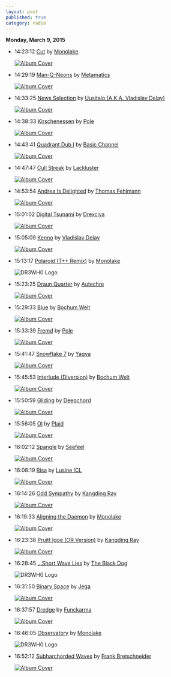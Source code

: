 ```yaml
---
layout: post
published: true
category: radio
---
```


**Monday, March  9, 2015**

*   14:23:12  [Cut](http://goo.gl/lfCxrZ) by [Monolake](http://www.last.fm/music/Monolake)

    [![Album Cover](http://userserve-ak.last.fm/serve/174s/54650015.jpg)](http://www.last.fm/music/Monolake/Cinemascope "Cinemascope")

*   14:29:19  [Man-Q-Neons](http://goo.gl/Kg0uSD) by [Metamatics](http://www.last.fm/music/Metamatics)

    [![Album Cover](http://userserve-ak.last.fm/serve/174s/75375372.jpg)](http://www.last.fm/music/Metamatics/Mind+Mushing+Git "Mind Mushing Git")

*   14:33:25  [News Selection](http://goo.gl/AhxdFX) by [Uusitalo (A.K.A. Vladislav Delay)](http://www.last.fm/music/Uusitalo+(A.K.A.+Vladislav+Delay))

    [![Album Cover](http://cdn.7static.com/static/img/sleeveart/00/001/982/0000198293_350.jpg)](http://www.last.fm/music/Uusitalo+\(A.K.A.+Vladislav+Delay\)/Vapaa+Muurari+Live "Vapaa Muurari Live")

*   14:38:33  [Kirschenessen](http://goo.gl/lekIbx) by [Pole](http://www.last.fm/music/Pole)

    [![Album Cover](http://userserve-ak.last.fm/serve/174s/77609260.png)](http://www.last.fm/music/Pole/1 "1")

*   14:43:41  [Quadrant Dub I](http://goo.gl/OHvC1k) by [Basic Channel](http://www.last.fm/music/Basic+Channel)

    [![Album Cover](http://userserve-ak.last.fm/serve/174s/46904037.jpg)](http://www.last.fm/music/Deadbeat/Radio+Rothko "Radio Rothko")

*   14:47:47  [Cull Streak](http://goo.gl/DmQbwW) by [Lackluster](http://www.last.fm/music/Lackluster)

    [![Album Cover](http://userserve-ak.last.fm/serve/174s/100979343.png)](http://www.last.fm/music/Lackluster/Container "Container")

*   14:53:54  [Andrea Is Delighted](http://goo.gl/WHuQkb) by [Thomas Fehlmann](http://www.last.fm/music/Thomas+Fehlmann)

    [![Album Cover](http://userserve-ak.last.fm/serve/174s/97273771.jpg)](http://www.last.fm/music/Thomas+Fehlmann/Lowflow "Lowflow")

*   15:01:02  [Digital Tsunami](http://goo.gl/UD1bKb) by [Drexciya](http://www.last.fm/music/Drexciya)

    [![Album Cover](http://userserve-ak.last.fm/serve/174s/94573887.png)](http://www.last.fm/music/Drexciya/Harnessed+the+Storm "Harnessed the Storm")

*   15:05:09  [Kenno](http://goo.gl/8Fz6wk) by [Vladislav Delay](http://www.last.fm/music/Vladislav+Delay)

    [![Album Cover](http://userserve-ak.last.fm/serve/174s/29139547.jpg)](http://www.last.fm/music/Vladislav+Delay/The+Kind+Of+Blue+EP "The Kind Of Blue EP")

*   15:13:17  [Polaroid (T++ Remix)](http://goo.gl/af7KWE) by [Monolake](http://www.last.fm/music/Monolake)

    ![DR3WH0 Logo](https://dl.dropboxusercontent.com/u/8239797/DR3WH0.png "DR3WH0 RadioBlog")

*   15:23:25  [Draun Quarter](http://goo.gl/y3h1Rh) by [Autechre](http://www.last.fm/music/Autechre)

    [![Album Cover](http://userserve-ak.last.fm/serve/174s/91621337.png)](http://www.last.fm/music/Autechre/Envane "Envane")

*   15:29:33  [Blue](http://goo.gl/nUOouO) by [Bochum Welt](http://www.last.fm/music/Bochum+Welt)

    [![Album Cover](http://a1.phobos.apple.com/r10/Music/b2/34/5b/mzi.sthoxpqt.170x170-75.jpg)](http://www.last.fm/music/Bochum+Welt/Elan "Elan")

*   15:33:39  [Fremd](http://goo.gl/KnCHYc) by [Pole](http://www.last.fm/music/Pole)

    [![Album Cover](http://userserve-ak.last.fm/serve/174s/77609260.png)](http://www.last.fm/music/Pole/1 "1")

*   15:41:47  [Snowflake 7](http://goo.gl/HMBDZk) by [Yagya](http://www.last.fm/music/Yagya)

    [![Album Cover](http://userserve-ak.last.fm/serve/174s/49575533.jpg)](http://www.last.fm/music/Yagya/Rhythm+of+Snow "Rhythm of Snow")

*   15:45:53  [Interlude (Diversion)](http://goo.gl/UJ8s61) by [Bochum Welt](http://www.last.fm/music/Bochum+Welt)

    [![Album Cover](http://a1.phobos.apple.com/r10/Music/b2/34/5b/mzi.sthoxpqt.170x170-75.jpg)](http://www.last.fm/music/Bochum+Welt/Elan "Elan")

*   15:50:59  [Gliding](http://goo.gl/UeqJoq) by [Deepchord](http://www.last.fm/music/Deepchord)

    [![Album Cover](http://userserve-ak.last.fm/serve/174s/81222693.png)](http://www.last.fm/music/Deepchord/Sommer "Sommer")

*   15:56:05  [Ol](http://goo.gl/qy7T6Z) by [Plaid](http://www.last.fm/music/Plaid)

    [![Album Cover](http://userserve-ak.last.fm/serve/174s/91628365.png)](http://www.last.fm/music/Plaid/Not+for+Threes "Not for Threes")

*   16:02:12  [Spangle](http://goo.gl/AqJSdN) by [Seefeel](http://www.last.fm/music/Seefeel)

    [![Album Cover](http://userserve-ak.last.fm/serve/174s/61408441.jpg)](http://www.last.fm/music/Seefeel/Starethrough+EP "Starethrough EP")

*   16:08:19  [Risa](http://goo.gl/UzZLlX) by [Lusine ICL](http://www.last.fm/music/Lusine+ICL)

    [![Album Cover](http://userserve-ak.last.fm/serve/174s/100357179.jpg)](http://www.last.fm/music/Lusine+ICL/Condensed "Condensed")

*   16:14:26  [Odd Sympathy](http://goo.gl/xNt6YF) by [Kangding Ray](http://www.last.fm/music/Kangding+Ray)

    [![Album Cover](http://userserve-ak.last.fm/serve/174s/64458439.png)](http://www.last.fm/music/Kangding+Ray/OR "OR")

*   16:19:33  [Aligning the Daemon](http://goo.gl/Z4rwpl) by [Monolake](http://www.last.fm/music/Monolake)

    [![Album Cover](http://userserve-ak.last.fm/serve/174s/74668306.png)](http://www.last.fm/music/Monolake/Ghosts "Ghosts")

*   16:23:38  [Pruitt Igoe (OR Version)](http://goo.gl/EhQAJ2) by [Kangding Ray](http://www.last.fm/music/Kangding+Ray)

    [![Album Cover](http://userserve-ak.last.fm/serve/174s/64458439.png)](http://www.last.fm/music/Kangding+Ray/OR "OR")

*   16:28:45  […Short Wave Lies](http://goo.gl/s0H1ge) by [The Black Dog](http://www.last.fm/music/The+Black+Dog)

    ![DR3WH0 Logo](https://dl.dropboxusercontent.com/u/8239797/DR3WH0.png "DR3WH0 RadioBlog")

*   16:31:50  [Binary Space](http://goo.gl/RcrgMq) by [Jega](http://www.last.fm/music/Jega)

    [![Album Cover](http://userserve-ak.last.fm/serve/174s/55094875.jpg)](http://www.last.fm/music/Jega/Geometry "Geometry")

*   16:37:57  [Dredge](http://goo.gl/TU0tA3) by [Funckarma](http://www.last.fm/music/Funckarma)

    [![Album Cover](http://userserve-ak.last.fm/serve/174s/3501418.jpg)](http://www.last.fm/music/Funckarma/Elaztiq+EP "Elaztiq EP")

*   16:46:05  [Observatory](http://goo.gl/PkL4dW) by [Monolake](http://www.last.fm/music/Monolake)

    ![DR3WH0 Logo](https://dl.dropboxusercontent.com/u/8239797/DR3WH0.png "DR3WH0 RadioBlog")

*   16:52:12  [Subharchorded Waves](http://goo.gl/TX9JHC) by [Frank Bretschneider](http://www.last.fm/music/Frank+Bretschneider)

    [![Album Cover](http://userserve-ak.last.fm/serve/174s/61870823.png)](http://www.last.fm/music/Frank+Bretschneider/Komet "Komet")

